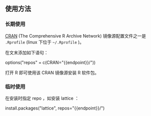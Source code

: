## 使用方法

### 长期使用

[CRAN](https://cran.r-project.org/) (The Comprehensive R Archive Network) 镜像源配置文件之一是 `.Rprofile` (linux 下位于 `~/.Rprofile` )。

在文末添加如下语句：

<tmpl z-lang="r" z-path="~/.Rprofile" z-append>
options("repos" = c(CRAN="{{endpoint}}/"))
</tmpl>

打开 R 即可使用该 CRAN 镜像源安装 R 软件包。

### 临时使用

在安装时指定 repo ，如安装 lattice ：

<tmpl z-lang="r">
install.packages("lattice", repos="{{endpoint}}/")
</tmpl>

